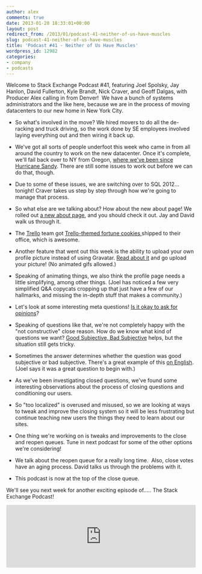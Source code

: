 ```yaml
---
author: alex
comments: true
date: 2013-01-28 18:33:01+00:00
layout: post
redirect_from: /2013/01/podcast-41-neither-of-us-have-muscles
slug: podcast-41-neither-of-us-have-muscles
title: 'Podcast #41 - Neither of Us Have Muscles'
wordpress_id: 12982
categories:
- company
- podcasts
---
```


Welcome to Stack Exchange Podcast #41, featuring Joel Spolsky, Jay Hanlon, David Fullerton, Kyle Brandt, Nick Craver, and Geoff Dalgas, with Producer Alex calling in from Denver!  We have a bunch of systems administrators and the like here, because we are in the process of moving datacenters to our new home in New York City.



	
  * So what's involved in the move? We hired movers to do all the de-racking and truck driving, so the work done by SE employees involved laying everything out and then wiring it back up.

	
  * We've got all sorts of people underfoot this week who came in from all around the country to work on the new datacenter. Once it's complete, we'll fail back over to NY from Oregon, [where we've been since Hurricane Sandy](http://blog.stackoverflow.com/2012/11/se-podcast-36-we-got-hit-by-a-hurricane/). There are still some issues to work out before we can do that, though.

	
  * Due to some of these issues, we are switching over to SQL 2012… tonight! Craver takes us step by step through how we're going to manage that process.

	
  * So what else are we talking about? How about the new about page! We rolled out [a new about page](http://stackoverflow.com/about), and you should check it out. Jay and David walk us through it.

	
  * The [Trello](http://trello.com/) team got [Trello-themed fortune cookies ](https://twitter.com/trello/status/291284923606765568)shipped to their office, which is awesome.

	
  * Another feature that went out this week is the ability to upload your own profile picture instead of using Gravatar. [Read about it](http://blog.stackoverflow.com/2013/01/announcing-a-new-way-to-change-your-profile-picture/) and go upload your picture! (No animated gifs allowed.)

	
  * Speaking of animating things, we also think the profile page needs a little simplifying, among other things. (Joel has noticed a few very simplified Q&A copycats cropping up that just have a few of our hallmarks, and missing the in-depth stuff that makes a community.)

	
  * Let's look at some interesting meta questions! [Is it okay to ask for opinions](http://meta.robotics.stackexchange.com/questions/153/is-it-ok-to-ask-for-opinions)?

	
  * Speaking of questions like that, we're not completely happy with the "not constructive" close reason. How do we know what kind of questions we want? [Good Subjective, Bad Subjective](http://blog.stackoverflow.com/2010/09/good-subjective-bad-subjective/) helps, but the situation still gets tricky.

	
  * Sometimes the answer determines whether the question was good subjective or bad subjective. There's a great example of this [on English](http://english.stackexchange.com/questions/78690/white-orange-or-orange-white-which-color-comes-first). (Joel says it was a great question to begin with.)

	
  * As we've been investigating closed questions, we've found some interesting observations about the process of closing questions and conditioning our users.

	
  * So "too localized" is overused and misused, so we are looking at ways to tweak and improve the closing system so it will be less frustrating but continue teaching new users the things they need to learn about our sites.

	
  * One thing we're working on is tweaks and improvements to the close and reopen queues. Tune in next podcast for some of the other options we're considering!

	
  * We talk about the reopen queue for a really long time.  Also, close votes have an aging process. David talks us through the problems with it.

	
  * This podcast is now at the top of the close queue.


We'll see you next week for another exciting episode of..... The Stack Exchange Podcast!


<iframe src="http://w.soundcloud.com/player/?url=http%3A%2F%2Fapi.soundcloud.com%2Ftracks%2F76831203&amp;show_artwork=true" height="166" width="100%" frameborder="no" scrolling="no"></iframe></p>